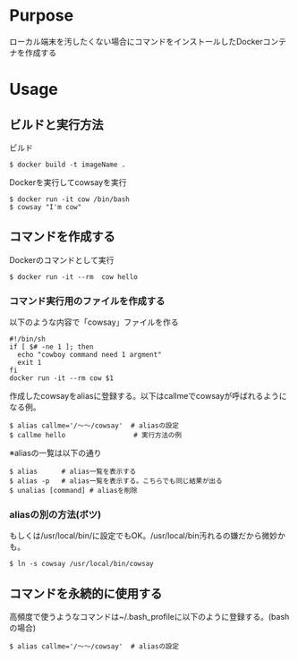 # Purpose

ローカル端末を汚したくない場合にコマンドをインストールしたDockerコンテナを作成する

# Usage

## ビルドと実行方法

ビルド

```
$ docker build -t imageName .

```

Dockerを実行してcowsayを実行
```
$ docker run -it cow /bin/bash
$ cowsay "I'm cow"
```

## コマンドを作成する

Dockerのコマンドとして実行
```
$ docker run -it --rm  cow hello
```

### コマンド実行用のファイルを作成する

以下のような内容で「cowsay」ファイルを作る
```
#!/bin/sh
if [ $# -ne 1 ]; then
  echo "cowboy command need 1 argment"
  exit 1
fi
docker run -it --rm cow $1
```


作成したcowsayをaliasに登録する。以下はcallmeでcowsayが呼ばれるようになる例。
```
$ alias callme='/〜〜/cowsay'  # aliasの設定
$ callme hello                 # 実行方法の例
```

※aliasの一覧は以下の通り
```
$ alias      # alias一覧を表示する
$ alias -p   # alias一覧を表示する。こちらでも同じ結果が出る
$ unalias [command] # aliasを削除
```

### aliasの別の方法(ボツ)

もしくは/usr/local/bin/に設定でもOK。/usr/local/bin汚れるの嫌だから微妙かも。

```
$ ln -s cowsay /usr/local/bin/cowsay
```

## コマンドを永続的に使用する

高頻度で使うようなコマンドは~/.bash_profileに以下のように登録する。(bashの場合)

```
$ alias callme='/〜〜/cowsay'  # aliasの設定
```
